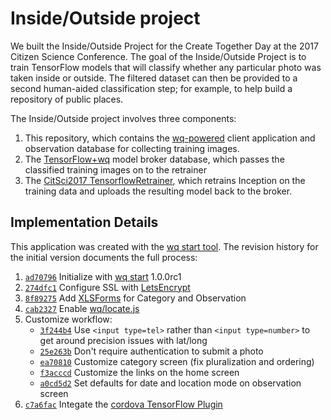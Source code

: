 # Inside/Outside project

We built the Inside/Outside Project for the Create Together Day at the 2017 Citizen Science Conference. The goal of the Inside/Outside Project is to train TensorFlow models that will classify whether any particular photo was taken inside or outside. The filtered dataset can then be provided to a second human-aided classification step; for example, to help build a repository of public places.
 
The Inside/Outside project involves three components:
 1. This repository, which contains the [wq-powered](https://wq.io) client application and observation database for collecting training images.
 2. The [TensorFlow+wq](https://tensorflow.wq.io) model broker database, which passes the classified training images on to the retrainer
 3. The [CitSci2017 TensorflowRetrainer](https://github.com/marco-willi/CitSci2017_TensorflowRetrainer), which retrains Inception on the training data and uploads the resulting model back to the broker.

## Implementation Details
This application was created with the [wq start tool](https://wq.io/docs/setup).  The revision history for the initial version documents the full process:
 
1. [`ad70796`] Initialize with [wq start](https://wq.io/docs/setup) 1.0.0rc1
2. [`274dfc1`] Configure SSL with [LetsEncrypt](https://letsencrypt.org/)
3. [`8f89275`] Add [XLSForms](https://github.com/wq/xlsform-converter) for Category and Observation
4. [`cab2327`] Enable [wq/locate.js](https://wq.io/docs/locate-js)
5. Customize workflow:
   * [`3f244b4`] Use `<input type=tel>` rather than `<input type=number>` to get around precision issues with lat/long
   * [`25e263b`] Don't require authentication to submit a photo
   * [`ea70810`] Customize category screen (fix pluralization and ordering)
   * [`f3acccd`] Customize the links on the home screen
   * [`a0cd5d2`] Set defaults for date and location mode on observation screen
6. [`c7a6fac`] Integate the [cordova TensorFlow Plugin](https://github.com/heigeo/cordova-plugin-tensorflow)



[`ad70796`]: https://github.com/powered-by-wq/insideoutside.wq.io/commit/ad7079603d7e0328c3355bfddb22c73ada968d0f
[`274dfc1`]: https://github.com/powered-by-wq/insideoutside.wq.io/commit/274dfc182d9dddc0cf489b26f9926ecb695cae00
[`8f89275`]: https://github.com/powered-by-wq/insideoutside.wq.io/commit/8f8927545b0c9d75ec8efd17b96fce0a6420640b
[`cab2327`]: https://github.com/powered-by-wq/insideoutside.wq.io/commit/cab23278812415f598c7668d1a7089a630306eb2
[`3f244b4`]: https://github.com/powered-by-wq/insideoutside.wq.io/commit/3f244b47947b7d8d955863facfb4423cb8ba2f45
[`25e263b`]: https://github.com/powered-by-wq/insideoutside.wq.io/commit/25e263b32aa511fbdc77eefa18b83c7ad45a77cf
[`ea70810`]: https://github.com/powered-by-wq/insideoutside.wq.io/commit/ea70810a2f1e5e999f2907b69efbc41481344b7a
[`f3acccd`]: https://github.com/powered-by-wq/insideoutside.wq.io/commit/f3acccd58a5962de6138fc71f6d7ec8fc83484dc
[`a0cd5d2`]: https://github.com/powered-by-wq/insideoutside.wq.io/commit/a0cd5d26435c0afc695b100a3956fc256c32c601
[`c7a6fac`]: https://github.com/powered-by-wq/insideoutside.wq.io/commit/c7a6fac4e2f1f477cf7d701433bc90f42d4276bb

